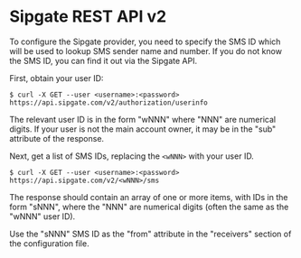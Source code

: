 # Sipgate REST API v2

To configure the Sipgate provider, you need to specify the SMS ID which will be used to lookup
SMS sender name and number. If you do not know the SMS ID, you can find it out via the Sipgate API.

First, obtain your user ID:

```
$ curl -X GET --user <username>:<password> https://api.sipgate.com/v2/authorization/userinfo
```

The relevant user ID is in the form "wNNN" where "NNN" are numerical digits. If your user is not
the main account owner, it may be in the "sub" attribute of the response.

Next, get a list of SMS IDs, replacing the `<wNNN>` with your user ID.

```
$ curl -X GET --user <username>:<password> https://api.sipgate.com/v2/<wNNN>/sms
```

The response should contain an array of one or more items, with IDs in the form "sNNN", where the
"NNN" are numerical digits (often the same as the "wNNN" user ID).

Use the "sNNN" SMS ID as the "from" attribute in the "receivers" section of the configuration file.
